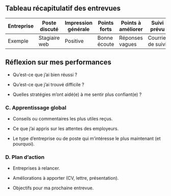 ## Tableau récapitulatif des entrevues

| Entreprise | Poste discuté | Impression générale | Points forts | Points à améliorer | Suivi prévu |
|------------|---------------|---------------------|--------------|-------------------|-------------|
| Exemple    | Stagiaire web | Positive            | Bonne écoute | Réponses vagues   | Courriel de suivi |

## Réflexion sur mes performances
- Qu’est-ce que j’ai bien réussi ?
  
- Qu’est-ce que j’ai trouvé difficile ?
  
- Quelles stratégies m’ont aidé(e) à me sentir plus confiant(e) ?  

### C. Apprentissage global
- Conseils ou commentaires les plus utiles reçus.
  
- Ce que j’ai appris sur les attentes des employeurs.
  
- Le type d’entreprise ou de poste qui m’intéresse le plus maintenant (et pourquoi).  

### D. Plan d’action
- Entreprises à relancer.
  
- Améliorations à apporter (CV, lettre, présentation).
  
- Objectifs pour ma prochaine entrevue.  
